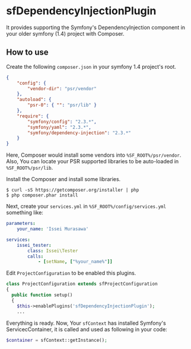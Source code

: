 sfDependencyInjectionPlugin
===========================

It provides supporting the Symfony's DependencyInjection component in your older symfony (1.4) project with Composer.

How to use
----------

Create the following `composer.json` in your symfony 1.4 project's root.

```json
{
    "config": {
        "vendor-dir": "psr/vendor"
    },
    "autoload": {
        "psr-0": { "": "psr/lib" }
    },
    "require": {
        "symfony/config": "2.3.*",
        "symfony/yaml": "2.3.*",
        "symfony/dependency-injection": "2.3.*"
    }
}
```

Here, Composer would install some vendors into `%SF_ROOT%/psr/vendor`.
Also, You can locate your PSR supported libraries to be auto-loaded in `%SF_ROOT%/psr/lib`.

Install the Composer and install some libraries.

```
$ curl -sS https://getcomposer.org/installer | php
$ php composer.phar install
```

Next, create your `services.yml` in `%SF_ROOT%/config/services.yml` something like:

```yaml
parameters:
    your_name: 'Issei Murasawa'

services:
    issei_tester:
        class: Issei\Tester
        calls:
            - [setName, ["%your_name%"]]

```

Edit `ProjectConfiguration` to be enabled this plugins.

```php
class ProjectConfiguration extends sfProjectConfiguration
{
  public function setup()
  {
    $this->enablePlugins('sfDependencyInjectionPlugin');
    ...
```

Everything is ready. Now, Your `sfContext` has installed Symfony's ServicecContainer, it is called and used as following in your code:

```php
$container = sfContext::getInstance();
```
